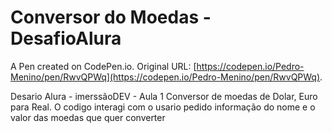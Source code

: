 # Conversor do Moedas - DesafioAlura

A Pen created on CodePen.io. Original URL: [https://codepen.io/Pedro-Menino/pen/RwvQPWq](https://codepen.io/Pedro-Menino/pen/RwvQPWq).

Desario Alura - imerssãoDEV - Aula 1
Conversor de moedas de Dolar, Euro para Real. O codigo interagi com o usario pedido informação do nome e o valor das moedas que quer converter 